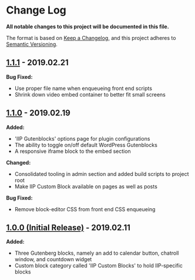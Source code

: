 # Change Log
**All notable changes to this project will be documented in this file.**

The format is based on [Keep a Changelog](https://keepachangelog.com/en/1.0.0/),
and this project adheres to [Semantic Versioning](https://semver.org/spec/v2.0.0.html).

## [1.1.1](https://github.com/IIP-Design/iip-gutenblocks/tree/v1.1.1) - 2019.02.21

**Bug Fixed:**
- Use proper file name when enqueueing front end scripts
- Shrink down video embed container to better fit small screens

## [1.1.0](https://github.com/IIP-Design/iip-gutenblocks/tree/v1.1.0) - 2019.02.19

**Added:**
- 'IIP Gutenblocks' options page for plugin configurations
- The ability to toggle on/off default WordPress Gutenblocks
- A responsive iframe block to the embed section

**Changed:**
- Consolidated tooling in admin section and added build scripts to project root
- Make IIP Custom Block available on pages as well as posts

**Bug Fixed:**
- Remove block-editor CSS from front end CSS enqueueing

## [1.0.0 (Initial Release)](https://github.com/IIP-Design/iip-gutenblocks/tree/v1.0.0) - 2019.02.11

**Added:**
- Three Gutenberg blocks, namely an add to calendar button, chatroll window, and countdown widget
- Custom block category called 'IIP Custom Blocks' to hold IIP-specific blocks